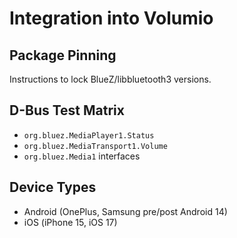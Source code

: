 # Integration into Volumio

## Package Pinning
Instructions to lock BlueZ/libbluetooth3 versions.

## D-Bus Test Matrix
- `org.bluez.MediaPlayer1.Status`
- `org.bluez.MediaTransport1.Volume`
- `org.bluez.Media1` interfaces

## Device Types
- Android (OnePlus, Samsung pre/post Android 14)
- iOS (iPhone 15, iOS 17)
